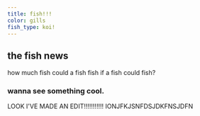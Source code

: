 ```yaml
---
title: fish!!!
color: gills
fish_type: koi!
---
```


## the fish news
how much fish could a fish fish if a fish could fish?


### wanna see something cool. 


LOOK I'VE MADE AN EDIT!!!!!!!!!!! IONJFKJSNFDSJDKFNSJDFN